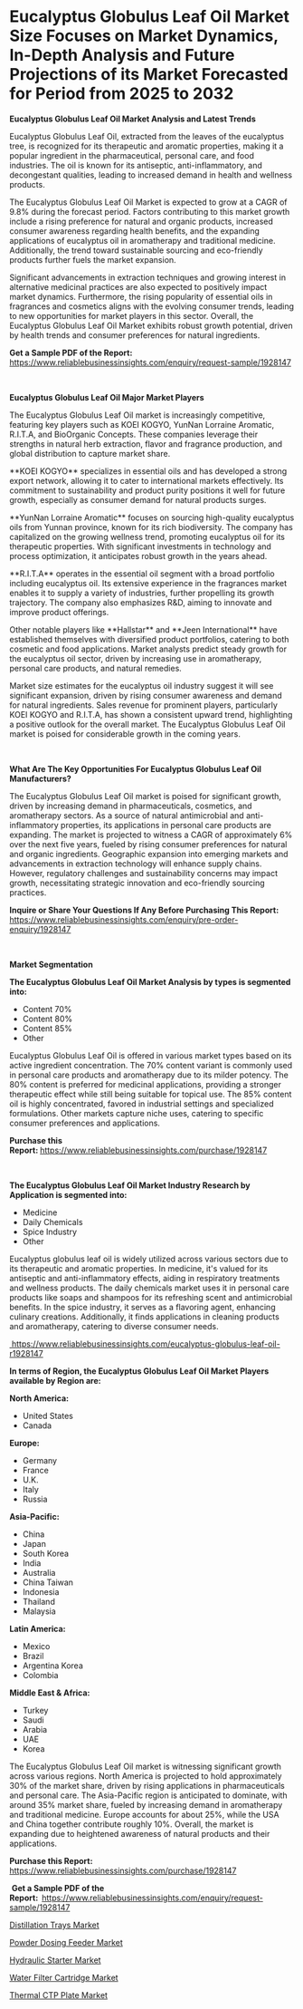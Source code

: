 <p><h1>Eucalyptus Globulus Leaf Oil Market Size Focuses on Market Dynamics, In-Depth Analysis and Future Projections of its Market Forecasted for Period from 2025 to 2032</h1></p><p><strong>Eucalyptus Globulus Leaf Oil Market Analysis and Latest Trends</strong></p>
<p><p>Eucalyptus Globulus Leaf Oil, extracted from the leaves of the eucalyptus tree, is recognized for its therapeutic and aromatic properties, making it a popular ingredient in the pharmaceutical, personal care, and food industries. The oil is known for its antiseptic, anti-inflammatory, and decongestant qualities, leading to increased demand in health and wellness products. </p><p>The Eucalyptus Globulus Leaf Oil Market is expected to grow at a CAGR of 9.8% during the forecast period. Factors contributing to this market growth include a rising preference for natural and organic products, increased consumer awareness regarding health benefits, and the expanding applications of eucalyptus oil in aromatherapy and traditional medicine. Additionally, the trend toward sustainable sourcing and eco-friendly products further fuels the market expansion. </p><p>Significant advancements in extraction techniques and growing interest in alternative medicinal practices are also expected to positively impact market dynamics. Furthermore, the rising popularity of essential oils in fragrances and cosmetics aligns with the evolving consumer trends, leading to new opportunities for market players in this sector. Overall, the Eucalyptus Globulus Leaf Oil Market exhibits robust growth potential, driven by health trends and consumer preferences for natural ingredients.</p></p>
<p><strong>Get a Sample PDF of the Report:&nbsp;</strong> <a href="https://www.reliablebusinessinsights.com/enquiry/request-sample/1928147?utm_campaign=904&utm_medium=2&utm_source=Github&utm_content=ia&utm_term=15012025&utm_id=eucalyptus-globulus-leaf-oil">https://www.reliablebusinessinsights.com/enquiry/request-sample/1928147</a></p>
<p>&nbsp;</p>
<p><strong>Eucalyptus Globulus Leaf Oil Major Market Players</strong></p>
<p><p>The Eucalyptus Globulus Leaf Oil market is increasingly competitive, featuring key players such as KOEI KOGYO, YunNan Lorraine Aromatic, R.I.T.A, and BioOrganic Concepts. These companies leverage their strengths in natural herb extraction, flavor and fragrance production, and global distribution to capture market share.</p><p>**KOEI KOGYO** specializes in essential oils and has developed a strong export network, allowing it to cater to international markets effectively. Its commitment to sustainability and product purity positions it well for future growth, especially as consumer demand for natural products surges.</p><p>**YunNan Lorraine Aromatic** focuses on sourcing high-quality eucalyptus oils from Yunnan province, known for its rich biodiversity. The company has capitalized on the growing wellness trend, promoting eucalyptus oil for its therapeutic properties. With significant investments in technology and process optimization, it anticipates robust growth in the years ahead.</p><p>**R.I.T.A** operates in the essential oil segment with a broad portfolio including eucalyptus oil. Its extensive experience in the fragrances market enables it to supply a variety of industries, further propelling its growth trajectory. The company also emphasizes R&D, aiming to innovate and improve product offerings.</p><p>Other notable players like **Hallstar** and **Jeen International** have established themselves with diversified product portfolios, catering to both cosmetic and food applications. Market analysts predict steady growth for the eucalyptus oil sector, driven by increasing use in aromatherapy, personal care products, and natural remedies.</p><p>Market size estimates for the eucalyptus oil industry suggest it will see significant expansion, driven by rising consumer awareness and demand for natural ingredients. Sales revenue for prominent players, particularly KOEI KOGYO and R.I.T.A, has shown a consistent upward trend, highlighting a positive outlook for the overall market. The Eucalyptus Globulus Leaf Oil market is poised for considerable growth in the coming years.</p></p>
<p>&nbsp;</p>
<p><strong>What Are The Key Opportunities For Eucalyptus Globulus Leaf Oil Manufacturers?</strong></p>
<p><p>The Eucalyptus Globulus Leaf Oil market is poised for significant growth, driven by increasing demand in pharmaceuticals, cosmetics, and aromatherapy sectors. As a source of natural antimicrobial and anti-inflammatory properties, its applications in personal care products are expanding. The market is projected to witness a CAGR of approximately 6% over the next five years, fueled by rising consumer preferences for natural and organic ingredients. Geographic expansion into emerging markets and advancements in extraction technology will enhance supply chains. However, regulatory challenges and sustainability concerns may impact growth, necessitating strategic innovation and eco-friendly sourcing practices.</p></p>
<p><strong>Inquire or Share Your Questions If Any Before Purchasing This Report:</strong> <a href="https://www.reliablebusinessinsights.com/enquiry/pre-order-enquiry/1928147?utm_campaign=904&utm_medium=2&utm_source=Github&utm_content=ia&utm_term=15012025&utm_id=eucalyptus-globulus-leaf-oil">https://www.reliablebusinessinsights.com/enquiry/pre-order-enquiry/1928147</a></p>
<p>&nbsp;</p>
<p><strong>Market Segmentation</strong></p>
<p><strong>The Eucalyptus Globulus Leaf Oil Market Analysis by types is segmented into:</strong></p>
<p><ul><li>Content 70%</li><li>Content 80%</li><li>Content 85%</li><li>Other</li></ul></p>
<p><p>Eucalyptus Globulus Leaf Oil is offered in various market types based on its active ingredient concentration. The 70% content variant is commonly used in personal care products and aromatherapy due to its milder potency. The 80% content is preferred for medicinal applications, providing a stronger therapeutic effect while still being suitable for topical use. The 85% content oil is highly concentrated, favored in industrial settings and specialized formulations. Other markets capture niche uses, catering to specific consumer preferences and applications.</p></p>
<p><strong>Purchase this Report:&nbsp;</strong><a href="https://www.reliablebusinessinsights.com/purchase/1928147?utm_campaign=904&utm_medium=2&utm_source=Github&utm_content=ia&utm_term=15012025&utm_id=eucalyptus-globulus-leaf-oil">https://www.reliablebusinessinsights.com/purchase/1928147</a></p>
<p>&nbsp;</p>
<p><strong>The Eucalyptus Globulus Leaf Oil Market Industry Research by Application is segmented into:</strong></p>
<p><ul><li>Medicine</li><li>Daily Chemicals</li><li>Spice Industry</li><li>Other</li></ul></p>
<p><p>Eucalyptus globulus leaf oil is widely utilized across various sectors due to its therapeutic and aromatic properties. In medicine, it's valued for its antiseptic and anti-inflammatory effects, aiding in respiratory treatments and wellness products. The daily chemicals market uses it in personal care products like soaps and shampoos for its refreshing scent and antimicrobial benefits. In the spice industry, it serves as a flavoring agent, enhancing culinary creations. Additionally, it finds applications in cleaning products and aromatherapy, catering to diverse consumer needs.</p></p>
<p><a href="https://www.reliablebusinessinsights.com/eucalyptus-globulus-leaf-oil-r1928147?utm_campaign=904&utm_medium=2&utm_source=Github&utm_content=ia&utm_term=15012025&utm_id=eucalyptus-globulus-leaf-oil">&nbsp;https://www.reliablebusinessinsights.com/eucalyptus-globulus-leaf-oil-r1928147</a></p>
<p><strong>In terms of Region, the Eucalyptus Globulus Leaf Oil Market Players available by Region are:</strong></p>
<p>
    <p> <strong> North America: </strong>
        <ul>
            <li>United States</li>
            <li>Canada</li>
        </ul>
        </p> 
    <p> <strong> Europe: </strong>
        <ul>
            <li>Germany</li>
            <li>France</li>
            <li>U.K.</li>
            <li>Italy</li>
            <li>Russia</li>
        </ul>
        </p> 
    <p> <strong> Asia-Pacific: </strong>
        <ul>
            <li>China</li>
            <li>Japan</li>
            <li>South Korea</li>
            <li>India</li>
            <li>Australia</li>
            <li>China Taiwan</li>
            <li>Indonesia</li>
            <li>Thailand</li>
            <li>Malaysia</li>
        </ul>
        </p> 
    <p> <strong> Latin America: </strong>
        <ul>
            <li>Mexico</li>
            <li>Brazil</li>
            <li>Argentina Korea</li>
            <li>Colombia</li>
        </ul>
        </p> 
    <p> <strong> Middle East & Africa: </strong>
        <ul>
            <li>Turkey</li>
            <li>Saudi</li>
            <li>Arabia</li>
            <li>UAE</li>
            <li>Korea</li>
        </ul>
    </p>
    </p>
<p><p>The Eucalyptus Globulus Leaf Oil market is witnessing significant growth across various regions. North America is projected to hold approximately 30% of the market share, driven by rising applications in pharmaceuticals and personal care. The Asia-Pacific region is anticipated to dominate, with around 35% market share, fueled by increasing demand in aromatherapy and traditional medicine. Europe accounts for about 25%, while the USA and China together contribute roughly 10%. Overall, the market is expanding due to heightened awareness of natural products and their applications.</p></p>
<p><strong>Purchase this Report: </strong><a href="https://www.reliablebusinessinsights.com/purchase/1928147?utm_campaign=904&utm_medium=2&utm_source=Github&utm_content=ia&utm_term=15012025&utm_id=eucalyptus-globulus-leaf-oil">https://www.reliablebusinessinsights.com/purchase/1928147</a></p>
<p>&nbsp;<strong>Get a Sample PDF of the Report:&nbsp;&nbsp;</strong><a href="https://www.reliablebusinessinsights.com/enquiry/request-sample/1928147?utm_campaign=904&utm_medium=2&utm_source=Github&utm_content=ia&utm_term=15012025&utm_id=eucalyptus-globulus-leaf-oil">https://www.reliablebusinessinsights.com/enquiry/request-sample/1928147</a></p>
<p><strong></strong></p>
<p><p><a href="https://github.com/osbornrdaflalo/Market-Research-Report-List-1/blob/main/distillation-trays-market.md?utm_campaign=904&utm_medium=2&utm_source=Github&utm_content=ia&utm_term=15012025&utm_id=eucalyptus-globulus-leaf-oil">Distillation Trays Market</a></p><p><a href="https://github.com/lashaunm5st/Market-Research-Report-List-1/blob/main/powder-dosing-feeder-market.md?utm_campaign=904&utm_medium=2&utm_source=Github&utm_content=ia&utm_term=15012025&utm_id=eucalyptus-globulus-leaf-oil">Powder Dosing Feeder Market</a></p><p><a href="https://github.com/kimberjam0i/Market-Research-Report-List-1/blob/main/hydraulic-starter-market.md?utm_campaign=904&utm_medium=2&utm_source=Github&utm_content=ia&utm_term=15012025&utm_id=eucalyptus-globulus-leaf-oil">Hydraulic Starter Market</a></p><p><a href="https://github.com/antonioc6hal/Market-Research-Report-List-1/blob/main/water-filter-cartridge-market.md?utm_campaign=904&utm_medium=2&utm_source=Github&utm_content=ia&utm_term=15012025&utm_id=eucalyptus-globulus-leaf-oil">Water Filter Cartridge Market</a></p><p><a href="https://github.com/ElviraLeka1962/Market-Research-Report-List-1/blob/main/thermal-ctp-plate-market.md?utm_campaign=904&utm_medium=2&utm_source=Github&utm_content=ia&utm_term=15012025&utm_id=eucalyptus-globulus-leaf-oil">Thermal CTP Plate Market</a></p></p>